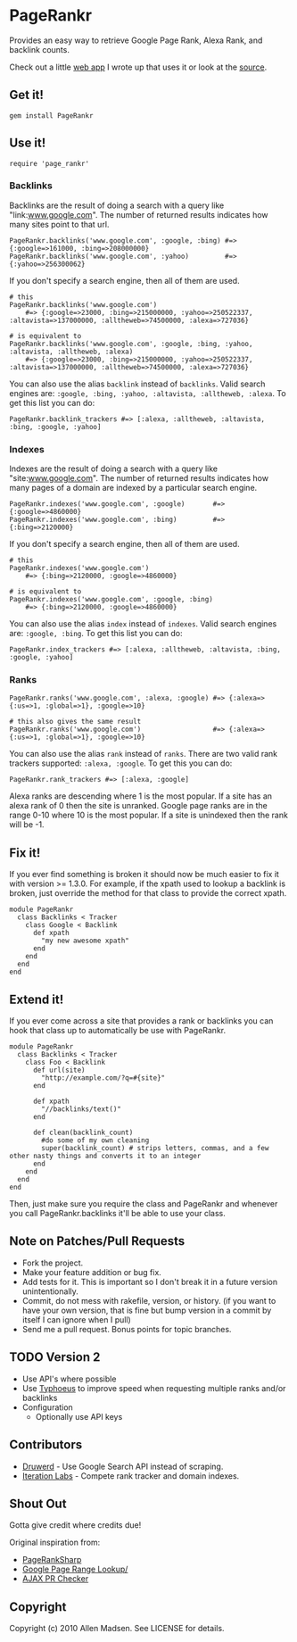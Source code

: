 # PageRankr

Provides an easy way to retrieve Google Page Rank, Alexa Rank, and backlink counts.

Check out a little [web app][1] I wrote up that uses it or look at the [source][2].

[1]: http://isitpopular.heroku.com
[2]: https://github.com/blatyo/is_it_popular

## Get it!

    gem install PageRankr

## Use it!

    require 'page_rankr'

### Backlinks

Backlinks are the result of doing a search with a query like "link:www.google.com". The number of returned results indicates how many sites point to that url.

    PageRankr.backlinks('www.google.com', :google, :bing) #=> {:google=>161000, :bing=>208000000}
    PageRankr.backlinks('www.google.com', :yahoo)         #=> {:yahoo=>256300062}

If you don't specify a search engine, then all of them are used.

    # this
    PageRankr.backlinks('www.google.com')
        #=> {:google=>23000, :bing=>215000000, :yahoo=>250522337, :altavista=>137000000, :alltheweb=>74500000, :alexa=>727036}

    # is equivalent to
    PageRankr.backlinks('www.google.com', :google, :bing, :yahoo, :altavista, :alltheweb, :alexa)
        #=> {:google=>23000, :bing=>215000000, :yahoo=>250522337, :altavista=>137000000, :alltheweb=>74500000, :alexa=>727036}

You can also use the alias `backlink` instead of `backlinks`.
Valid search engines are: `:google, :bing, :yahoo, :altavista, :alltheweb, :alexa`. To get this list you can do:

    PageRankr.backlink_trackers #=> [:alexa, :alltheweb, :altavista, :bing, :google, :yahoo]

### Indexes

Indexes are the result of doing a search with a query like "site:www.google.com". The number of returned results indicates how many pages of a domain are indexed by a particular search engine.

    PageRankr.indexes('www.google.com', :google)       #=> {:google=>4860000}
    PageRankr.indexes('www.google.com', :bing)         #=> {:bing=>2120000}

If you don't specify a search engine, then all of them are used.

    # this
    PageRankr.indexes('www.google.com')
        #=> {:bing=>2120000, :google=>4860000}

    # is equivalent to
    PageRankr.indexes('www.google.com', :google, :bing)
        #=> {:bing=>2120000, :google=>4860000}

You can also use the alias `index` instead of `indexes`.
Valid search engines are: `:google, :bing`. To get this list you can do:

    PageRankr.index_trackers #=> [:alexa, :alltheweb, :altavista, :bing, :google, :yahoo]

### Ranks

    PageRankr.ranks('www.google.com', :alexa, :google) #=> {:alexa=>{:us=>1, :global=>1}, :google=>10}

    # this also gives the same result
    PageRankr.ranks('www.google.com')                  #=> {:alexa=>{:us=>1, :global=>1}, :google=>10}

You can also use the alias `rank` instead of `ranks`.
There are two valid rank trackers supported: `:alexa, :google`. To get this you can do:

    PageRankr.rank_trackers #=> [:alexa, :google]

Alexa ranks are descending where 1 is the most popular. If a site has an alexa rank of 0 then the site is unranked.
Google page ranks are in the range 0-10 where 10 is the most popular. If a site is unindexed then the rank will be -1.

## Fix it!

If you ever find something is broken it should now be much easier to fix it with version >= 1.3.0. For example, if the xpath used to lookup a backlink is broken, just override the method for that class to provide the correct xpath.

    module PageRankr
      class Backlinks < Tracker
        class Google < Backlink
          def xpath
            "my new awesome xpath"
          end
        end
      end
    end

## Extend it!

If you ever come across a site that provides a rank or backlinks you can hook that class up to automatically be use with PageRankr.

    module PageRankr
      class Backlinks < Tracker
        class Foo < Backlink
          def url(site)
            "http://example.com/?q=#{site}"
          end

          def xpath
            "//backlinks/text()"
          end

          def clean(backlink_count)
            #do some of my own cleaning
            super(backlink_count) # strips letters, commas, and a few other nasty things and converts it to an integer
          end
        end
      end
    end

Then, just make sure you require the class and PageRankr and whenever you call PageRankr.backlinks it'll be able to use your class.

## Note on Patches/Pull Requests

* Fork the project.
* Make your feature addition or bug fix.
* Add tests for it. This is important so I don't break it in a
  future version unintentionally.
* Commit, do not mess with rakefile, version, or history.
  (if you want to have your own version, that is fine but bump version in a commit by itself I can ignore when I pull)
* Send me a pull request. Bonus points for topic branches.

## TODO Version 2
* Use API's where possible
* Use [Typhoeus](https://github.com/pauldix/typhoeus) to improve speed when requesting multiple ranks and/or backlinks
* Configuration
    * Optionally use API keys

## Contributors
* [Druwerd](https://github.com/Druwerd) - Use Google Search API instead of scraping.
* [Iteration Labs](https://github.com/iterationlabs) - Compete rank tracker and domain indexes.

## Shout Out
Gotta give credit where credits due!

Original inspiration from:
* [PageRankSharp](https://github.com/alexmipego/PageRankSharp)
* [Google Page Range Lookup/](http://snipplr.com/view/18329/google-page-range-lookup/)
* [AJAX PR Checker](http://www.sitetoolcenter.com/free-website-scripts/ajax-pr-checker.php)

## Copyright

Copyright (c) 2010 Allen Madsen. See LICENSE for details.